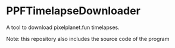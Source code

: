# PPFTimelapseDownloader
A tool to download pixelplanet.fun timelapses.

Note: this repository also includes the source code of the program
